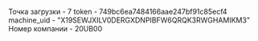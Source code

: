 Точка загрузки - 7
token - 749bc6ea7484166aae247bf91c85ecf4
machine_uid - "X19SEWJXILV0DERGXDNPIBFW6QRQK3RWGHAMIKM3"
Номер компании - 20UB00